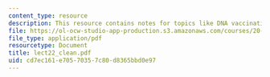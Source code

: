 ```yaml
---
content_type: resource
description: This resource contains notes for topics like DNA vaccination.
file: https://ol-ocw-studio-app-production.s3.amazonaws.com/courses/20-462j-molecular-principles-of-biomaterials-spring-2006/cd7ec161e70570357c80d8365bbd0e97_lect22_clean.pdf
file_type: application/pdf
resourcetype: Document
title: lect22_clean.pdf
uid: cd7ec161-e705-7035-7c80-d8365bbd0e97
---
```

